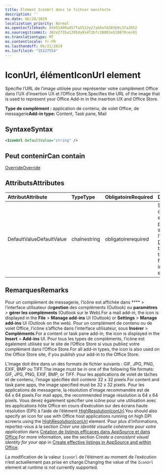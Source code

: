 ```yaml
---
title: Élément IconUrl dans le fichier manifeste
description: ''
ms.date: 06/20/2019
localization_priority: Normal
ms.openlocfilehash: d4451409a457fa5522e27ab5efd203b9c37a2052
ms.sourcegitcommit: 382e2735a1295da914f2bfc38883e518070cec61
ms.translationtype: MT
ms.contentlocale: fr-FR
ms.lasthandoff: 06/21/2019
ms.locfileid: "35127554"
---
```

# <a name="iconurl-element"></a><span data-ttu-id="e059f-102">IconUrl, élément</span><span class="sxs-lookup"><span data-stu-id="e059f-102">IconUrl element</span></span>

<span data-ttu-id="e059f-103">Spécifie l’URL de l’image utilisée pour représenter votre complément Office dans l’UX d’insertion UX et l’Office Store.</span><span class="sxs-lookup"><span data-stu-id="e059f-103">Specifies the URL of the image that is used to represent your Office Add-in in the insertion UX and Office Store.</span></span>

<span data-ttu-id="e059f-104">**Type de complément :** application de contenu, de volet Office, de messagerie</span><span class="sxs-lookup"><span data-stu-id="e059f-104">**Add-in type:** Content, Task pane, Mail</span></span>

## <a name="syntax"></a><span data-ttu-id="e059f-105">Syntaxe</span><span class="sxs-lookup"><span data-stu-id="e059f-105">Syntax</span></span>

```XML
<IconUrl DefaultValue="string" />
```

## <a name="can-contain"></a><span data-ttu-id="e059f-106">Peut contenir</span><span class="sxs-lookup"><span data-stu-id="e059f-106">Can contain</span></span>

[<span data-ttu-id="e059f-107">Override</span><span class="sxs-lookup"><span data-stu-id="e059f-107">Override</span></span>](override.md)

## <a name="attributes"></a><span data-ttu-id="e059f-108">Attributs</span><span class="sxs-lookup"><span data-stu-id="e059f-108">Attributes</span></span>

|<span data-ttu-id="e059f-109">**Attribut**</span><span class="sxs-lookup"><span data-stu-id="e059f-109">**Attribute**</span></span>|<span data-ttu-id="e059f-110">**Type**</span><span class="sxs-lookup"><span data-stu-id="e059f-110">**Type**</span></span>|<span data-ttu-id="e059f-111">**Obligatoire**</span><span class="sxs-lookup"><span data-stu-id="e059f-111">**Required**</span></span>|<span data-ttu-id="e059f-112">**Description**</span><span class="sxs-lookup"><span data-stu-id="e059f-112">**Description**</span></span>|
|:-----|:-----|:-----|:-----|
|<span data-ttu-id="e059f-113">DefaultValue</span><span class="sxs-lookup"><span data-stu-id="e059f-113">DefaultValue</span></span>|<span data-ttu-id="e059f-114">chaîne</span><span class="sxs-lookup"><span data-stu-id="e059f-114">string</span></span>|<span data-ttu-id="e059f-115">obligatoire</span><span class="sxs-lookup"><span data-stu-id="e059f-115">required</span></span>|<span data-ttu-id="e059f-116">Spécifie la valeur par défaut de ce paramètre, exprimée pour les paramètres régionaux spécifiés dans l’élément [DefaultLocale](defaultlocale.md).</span><span class="sxs-lookup"><span data-stu-id="e059f-116">Specifies the default value for this setting, expressed for the locale specified in the [DefaultLocale](defaultlocale.md) element.</span></span>|

## <a name="remarks"></a><span data-ttu-id="e059f-117">Remarques</span><span class="sxs-lookup"><span data-stu-id="e059f-117">Remarks</span></span>

<span data-ttu-id="e059f-118">Pour un complément de messagerie, l’icône est affichée dans \*\*\*\* > l’interface utilisateur de**gestion** des compléments (Outlook) ou **paramètres** > **gérer les compléments** (Outlook sur le Web).</span><span class="sxs-lookup"><span data-stu-id="e059f-118">For a mail add-in, the icon is displayed in the  **File** > **Manage add-ins** UI (Outlook) or **Settings** > **Manage add-ins** UI (Outlook on the web).</span></span> <span data-ttu-id="e059f-119">Pour un complément de contenu ou de volet Office, l’icône s’affiche dans l’interface utilisateur, sous **Insérer** > **Compléments**.</span><span class="sxs-lookup"><span data-stu-id="e059f-119">For a content or task pane add-in, the icon is displayed in the **Insert** > **Add-ins** UI.</span></span> <span data-ttu-id="e059f-120">Pour tous les types de compléments, l’icône est également utilisée sur le site de l’Office Store si vous publiez votre complément dans l’Office Store.</span><span class="sxs-lookup"><span data-stu-id="e059f-120">For all add-in types, the icon is also used on the Office Store site, if you publish your add-in to the Office Store.</span></span>

<span data-ttu-id="e059f-121">L’image doit être dans un des formats de fichier suivants : GIF, JPG, PNG, EXIF, BMP ou TIFF.</span><span class="sxs-lookup"><span data-stu-id="e059f-121">The image must be in one of the following file formats: GIF, JPG, PNG, EXIF, BMP, or TIFF.</span></span> <span data-ttu-id="e059f-122">Pour les applications de volet de tâches et de contenu, l’image spécifiée doit contenir 32 x 32 pixels.</span><span class="sxs-lookup"><span data-stu-id="e059f-122">For content and task pane apps, the image specified must be 32 x 32 pixels.</span></span> <span data-ttu-id="e059f-123">Pour les applications de messagerie, la résolution d’image recommandée est de 64 x 64 pixels.</span><span class="sxs-lookup"><span data-stu-id="e059f-123">For mail apps, the recommended image resolution is 64 x 64 pixels.</span></span> <span data-ttu-id="e059f-124">Vous devez également spécifier une icône pour une utilisation avec les applications hôte Office en cours d’exécution sur des écrans haute résolution (DPI) à l’aide de l’élément [HighResolutionIconUrl](highresolutioniconurl.md).</span><span class="sxs-lookup"><span data-stu-id="e059f-124">You should also specify an icon for use with Office host applications running on high DPI screens using the [HighResolutionIconUrl](highresolutioniconurl.md) element.</span></span> <span data-ttu-id="e059f-125">Pour plus d’informations, reportez-vous à la section _Créer une identité visuelle cohérente pour votre application_ dans [Création de listings efficaces dans AppSource et dans Office](/office/dev/store/create-effective-office-store-listings#create-a-consistent-visual-identity).</span><span class="sxs-lookup"><span data-stu-id="e059f-125">For more information, see the section _Create a consistent visual identity for your app_ in [Create effective listings in AppSource and within Office](/office/dev/store/create-effective-office-store-listings#create-a-consistent-visual-identity).</span></span>

<span data-ttu-id="e059f-126">La modification de la valeur `IconUrl` de l’élément au moment de l’exécution n’est actuellement pas prise en charge.</span><span class="sxs-lookup"><span data-stu-id="e059f-126">Changing the value of the `IconUrl` element at runtime is not currently supported.</span></span>